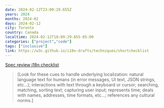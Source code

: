 ```yaml
---
date: 2024-02-12T23:09:29.655Z
years: 2024
months: 2024-02
days: 2024-02-12
city: Toronto
country: Canada
localtime: 2024-02-12T18:09:29.655-05:00
categories: ["project","code"]
tags: ["inclusive"]
link: https://w3c.github.io/i18n-drafts/techniques/shortchecklist
---
```

[Spec review i18n checklist](https://w3c.github.io/i18n-drafts/techniques/shortchecklist)

> [Look for these cues to handle underlying localization: natural language text for humans (in error messages, UI text, JSON strings, etc…); interactions with text through a keyboard or cursor; searching, matching, sorting text; capturing user input; represents time; deals with names, addresses, time formats, etc…; references any cultural norms.]
